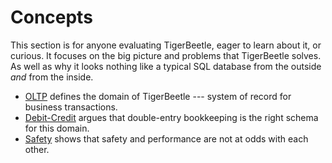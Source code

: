 # Concepts

This section is for anyone evaluating TigerBeetle, eager to learn about it, or curious. It focuses
on the big picture and problems that TigerBeetle solves. As well as why it looks nothing like a
typical SQL database from the outside _and_ from the inside.

- [OLTP](./oltp.md) defines the domain of TigerBeetle --- system of record for business
  transactions.
- [Debit-Credit](./debit-credit.md) argues that double-entry bookkeeping is the right schema for
  this domain.
- [Safety](./safety.md) shows that safety and performance are not at odds with each other.
